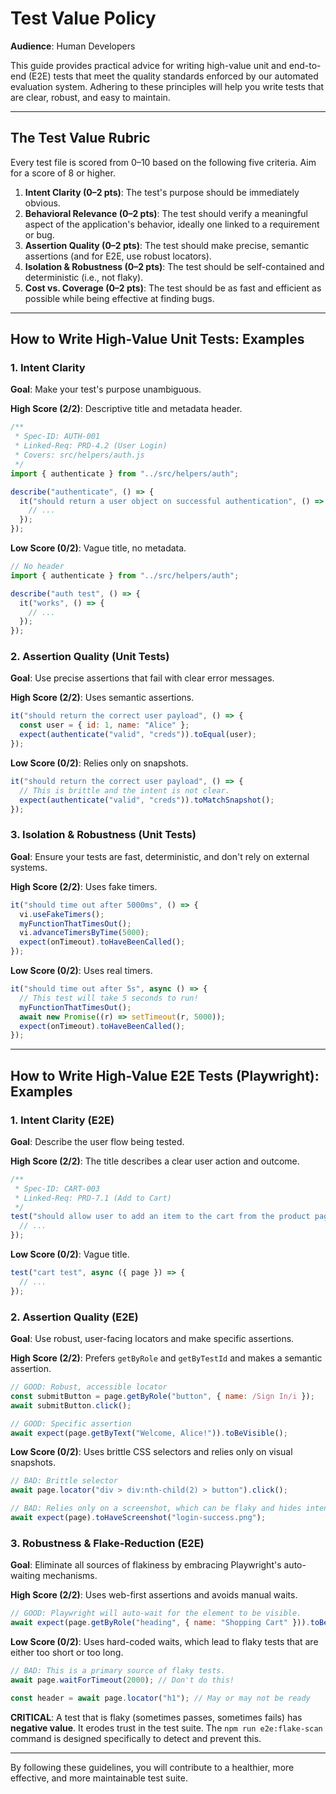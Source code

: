 # Test Value Policy

**Audience**: Human Developers

This guide provides practical advice for writing high-value unit and end-to-end (E2E) tests that meet the quality standards enforced by our automated evaluation system. Adhering to these principles will help you write tests that are clear, robust, and easy to maintain.

---

## The Test Value Rubric

Every test file is scored from 0–10 based on the following five criteria. Aim for a score of 8 or higher.

1.  **Intent Clarity (0–2 pts)**: The test's purpose should be immediately obvious.
2.  **Behavioral Relevance (0–2 pts)**: The test should verify a meaningful aspect of the application's behavior, ideally one linked to a requirement or bug.
3.  **Assertion Quality (0–2 pts)**: The test should make precise, semantic assertions (and for E2E, use robust locators).
4.  **Isolation & Robustness (0–2 pts)**: The test should be self-contained and deterministic (i.e., not flaky).
5.  **Cost vs. Coverage (0–2 pts)**: The test should be as fast and efficient as possible while being effective at finding bugs.

---

## How to Write High-Value Unit Tests: Examples

### 1. Intent Clarity

**Goal**: Make your test's purpose unambiguous.

**High Score (2/2)**: Descriptive title and metadata header.

```javascript
/**
 * Spec-ID: AUTH-001
 * Linked-Req: PRD-4.2 (User Login)
 * Covers: src/helpers/auth.js
 */
import { authenticate } from "../src/helpers/auth";

describe("authenticate", () => {
  it("should return a user object on successful authentication", () => {
    // ...
  });
});
```

**Low Score (0/2)**: Vague title, no metadata.

```javascript
// No header
import { authenticate } from "../src/helpers/auth";

describe("auth test", () => {
  it("works", () => {
    // ...
  });
});
```

### 2. Assertion Quality (Unit Tests)

**Goal**: Use precise assertions that fail with clear error messages.

**High Score (2/2)**: Uses semantic assertions.

```javascript
it("should return the correct user payload", () => {
  const user = { id: 1, name: "Alice" };
  expect(authenticate("valid", "creds")).toEqual(user);
});
```

**Low Score (0/2)**: Relies only on snapshots.

```javascript
it("should return the correct user payload", () => {
  // This is brittle and the intent is not clear.
  expect(authenticate("valid", "creds")).toMatchSnapshot();
});
```

### 3. Isolation & Robustness (Unit Tests)

**Goal**: Ensure your tests are fast, deterministic, and don't rely on external systems.

**High Score (2/2)**: Uses fake timers.

```javascript
it("should time out after 5000ms", () => {
  vi.useFakeTimers();
  myFunctionThatTimesOut();
  vi.advanceTimersByTime(5000);
  expect(onTimeout).toHaveBeenCalled();
});
```

**Low Score (0/2)**: Uses real timers.

```javascript
it("should time out after 5s", async () => {
  // This test will take 5 seconds to run!
  myFunctionThatTimesOut();
  await new Promise((r) => setTimeout(r, 5000));
  expect(onTimeout).toHaveBeenCalled();
});
```

---

## How to Write High-Value E2E Tests (Playwright): Examples

### 1. Intent Clarity (E2E)

**Goal**: Describe the user flow being tested.

**High Score (2/2)**: The title describes a clear user action and outcome.

```javascript
/**
 * Spec-ID: CART-003
 * Linked-Req: PRD-7.1 (Add to Cart)
 */
test("should allow user to add an item to the cart from the product page", async ({ page }) => {
  // ...
});
```

**Low Score (0/2)**: Vague title.

```javascript
test("cart test", async ({ page }) => {
  // ...
});
```

### 2. Assertion Quality (E2E)

**Goal**: Use robust, user-facing locators and make specific assertions.

**High Score (2/2)**: Prefers `getByRole` and `getByTestId` and makes a semantic assertion.

```javascript
// GOOD: Robust, accessible locator
const submitButton = page.getByRole("button", { name: /Sign In/i });
await submitButton.click();

// GOOD: Specific assertion
await expect(page.getByText("Welcome, Alice!")).toBeVisible();
```

**Low Score (0/2)**: Uses brittle CSS selectors and relies only on visual snapshots.

```javascript
// BAD: Brittle selector
await page.locator("div > div:nth-child(2) > button").click();

// BAD: Relies only on a screenshot, which can be flaky and hides intent.
await expect(page).toHaveScreenshot("login-success.png");
```

### 3. Robustness & Flake-Reduction (E2E)

**Goal**: Eliminate all sources of flakiness by embracing Playwright's auto-waiting mechanisms.

**High Score (2/2)**: Uses web-first assertions and avoids manual waits.

```javascript
// GOOD: Playwright will auto-wait for the element to be visible.
await expect(page.getByRole("heading", { name: "Shopping Cart" })).toBeVisible({ timeout: 5000 });
```

**Low Score (0/2)**: Uses hard-coded waits, which lead to flaky tests that are either too short or too long.

```javascript
// BAD: This is a primary source of flaky tests.
await page.waitForTimeout(2000); // Don't do this!

const header = await page.locator("h1"); // May or may not be ready
```

**CRITICAL**: A test that is flaky (sometimes passes, sometimes fails) has **negative value**. It erodes trust in the test suite. The `npm run e2e:flake-scan` command is designed specifically to detect and prevent this.

---

By following these guidelines, you will contribute to a healthier, more effective, and more maintainable test suite.
